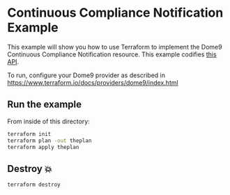 # Continuous Compliance Notification Example

This example will show you how to use Terraform to implement the Dome9 Continuous Compliance Notification resource.
This example codifies [this API](https://api-v2-docs.dome9.com/#Dome9-API-ContinuousComplianceNotification).

To run, configure your Dome9 provider as described in https://www.terraform.io/docs/providers/dome9/index.html

## Run the example

From inside of this directory:

```bash
terraform init
terraform plan -out theplan
terraform apply theplan
```

## Destroy 💥

```bash
terraform destroy
```
